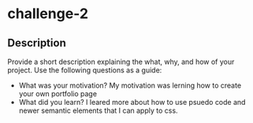 # challenge-2

## Description

Provide a short description explaining the what, why, and how of your project. Use the following questions as a guide:

- What was your motivation?
My motivation was lerning how to create your own portfolio page
- What did you learn?
I leared more about how to use psuedo code and newer semantic elements that I can apply to css.
